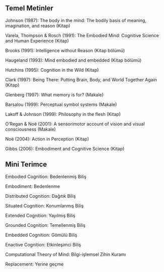 ## Temel Metinler

Johnson (1987): The body in the mind: The bodily basis of meaning, imagination, and reason (Kitap)

Varela, Thompson & Rosch (1991): The Embodied Mind: Cognitive Science and Human Experience (Kitap)

Brooks (1991): Intelligence without Reason (Kitap bölümü)

Haugeland (1993): Mind embodied and embedded (Kitap bölümü)

Hutchins (1995): Cognition in the Wild (Kitap)

Clark (1997): Being There: Putting Brain, Body, and World Together Again (Kitap)

Glenberg (1997): What memory is for? (Makale)

Barsalou (1999): Perceptual symbol systems (Makale)

Lakoff & Johnson (1999): Philosophy in the flesh (Kitap)

O’Regan & Noë (2001): A sensorimotor account of vision and visual consciousness (Makale)

Noë (2004): Action in Perception (Kitap)

Gibbs (2006): Embodiment and Cognitive Science (Kitap)

## Mini Terimce

Embodied Cognition: Bedenlenmiş Biliş

Embodiment: Bedenlenme

Distributed Cognition: Dağıtık Biliş

Situated Cognition: Konumlanmış Biliş

Extended Cognition: Yayılmış Biliş

Grounded Cognition: Temellenmiş Biliş

Embedded Cognition: Gömülü Biliş

Enactive Cognition: Etkinleşimci Biliş

Computational Theory of Mind: Bilgi-işlemsel Zihin Kuramı

Replacement: Yerine geçme

